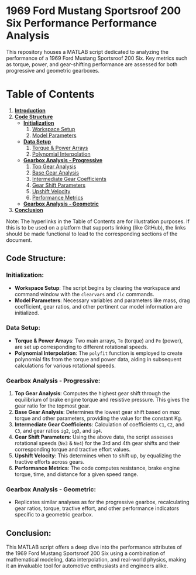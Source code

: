 # 1969 Ford Mustang Sportsroof 200 Six Performance Performance Analysis

This repository houses a MATLAB script dedicated to analyzing the performance of a 1969 Ford Mustang Sportsroof 200 Six. Key metrics such as torque, power, and gear-shifting performance are assessed for both progressive and geometric gearboxes.

# Table of Contents

1. [**Introduction**](#1969-ford-mustang-sportsroof-200-six-performance-analysis)
2. [**Code Structure**](#code-structure)
    * [**Initialization**](#initialization)
        1. [Workspace Setup](#workspace-setup)
        2. [Model Parameters](#model-parameters)
    * [**Data Setup**](#data-setup)
        1. [Torque & Power Arrays](#torque--power-arrays)
        2. [Polynomial Interpolation](#polynomial-interpolation)
    * [**Gearbox Analysis - Progressive**](#gearbox-analysis---progressive)
        1. [Top Gear Analysis](#top-gear-analysis)
        2. [Base Gear Analysis](#base-gear-analysis)
        3. [Intermediate Gear Coefficients](#intermediate-gear-coefficients)
        4. [Gear Shift Parameters](#gear-shift-parameters)
        5. [Upshift Velocity](#upshift-velocity)
        6. [Performance Metrics](#performance-metrics)
    * [**Gearbox Analysis - Geometric**](#gearbox-analysis---geometric)
3. [**Conclusion**](#conclusion)

Note: The hyperlinks in the Table of Contents are for illustration purposes. If this is to be used on a platform that supports linking (like GitHub), the links should be made functional to lead to the corresponding sections of the document.

## Code Structure:

### Initialization:
- **Workspace Setup**: The script begins by clearing the workspace and command window with the `clearvars` and `clc` commands.
- **Model Parameters**: Necessary variables and parameters like mass, drag coefficient, gear ratios, and other pertinent car model information are initialized.

### Data Setup:
- **Torque & Power Arrays**: Two main arrays, `Te` (torque) and `Pe` (power), are set up corresponding to different rotational speeds.
- **Polynomial Interpolation**: The `polyfit` function is employed to create polynomial fits from the torque and power data, aiding in subsequent calculations for various rotational speeds.

### Gearbox Analysis - Progressive:
1. **Top Gear Analysis**: Computes the highest gear shift through the equilibrium of brake engine torque and resistive pressure. This gives the gear ratio for the topmost gear.
2. **Base Gear Analysis**: Determines the lowest gear shift based on max torque and other parameters, providing the value for the constant Kg.
3. **Intermediate Gear Coefficients**: Calculation of coefficients `C1`, `C2`, and `C3`, and gear ratios `ig2`, `ig3`, and `ig4`.
4. **Gear Shift Parameters**: Using the above data, the script assesses rotational speeds (`Ne3` & `Ne4`) for the 3rd and 4th gear shifts and their corresponding torque and tractive effort values.
5. **Upshift Velocity**: This determines when to shift up, by equalizing the tractive efforts across gears.
6. **Performance Metrics**: The code computes resistance, brake engine torque, time, and distance for a given speed range.

### Gearbox Analysis - Geometric:
- Replicates similar analyses as for the progressive gearbox, recalculating gear ratios, torque, tractive effort, and other performance indicators specific to a geometric gearbox.

## Conclusion:
This MATLAB script offers a deep dive into the performance attributes of the 1969 Ford Mustang Sportsroof 200 Six using a combination of mathematical modeling, data interpolation, and real-world physics, making it an invaluable tool for automotive enthusiasts and engineers alike.
